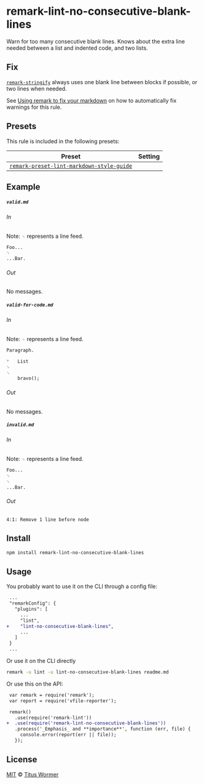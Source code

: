 <!--This file is generated-->

# remark-lint-no-consecutive-blank-lines

Warn for too many consecutive blank lines.  Knows about the extra line
needed between a list and indented code, and two lists.

## Fix

[`remark-stringify`](https://github.com/remarkjs/remark/tree/master/packages/remark-stringify)
always uses one blank line between blocks if possible, or two lines when
needed.

See [Using remark to fix your markdown](https://github.com/remarkjs/remark-lint#using-remark-to-fix-your-markdown)
on how to automatically fix warnings for this rule.

## Presets

This rule is included in the following presets:

| Preset | Setting |
| ------ | ------- |
| [`remark-preset-lint-markdown-style-guide`](https://github.com/remarkjs/remark-lint/tree/master/packages/remark-preset-lint-markdown-style-guide) |  |

## Example

##### `valid.md`

###### In

Note: `␊` represents a line feed.

```markdown
Foo...
␊
...Bar.
```

###### Out

No messages.

##### `valid-for-code.md`

###### In

Note: `␊` represents a line feed.

```markdown
Paragraph.

*   List
␊
␊
    bravo();
```

###### Out

No messages.

##### `invalid.md`

###### In

Note: `␊` represents a line feed.

```markdown
Foo...
␊
␊
...Bar.
```

###### Out

```text
4:1: Remove 1 line before node
```

## Install

```sh
npm install remark-lint-no-consecutive-blank-lines
```

## Usage

You probably want to use it on the CLI through a config file:

```diff
 ...
 "remarkConfig": {
   "plugins": [
     ...
     "lint",
+    "lint-no-consecutive-blank-lines",
     ...
   ]
 }
 ...
```

Or use it on the CLI directly

```sh
remark -u lint -u lint-no-consecutive-blank-lines readme.md
```

Or use this on the API:

```diff
 var remark = require('remark');
 var report = require('vfile-reporter');

 remark()
   .use(require('remark-lint'))
+  .use(require('remark-lint-no-consecutive-blank-lines'))
   .process('_Emphasis_ and **importance**', function (err, file) {
     console.error(report(err || file));
   });
```

## License

[MIT](https://github.com/remarkjs/remark-lint/blob/master/LICENSE) © [Titus Wormer](http://wooorm.com)
